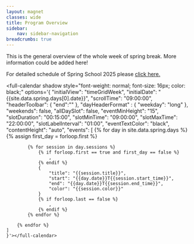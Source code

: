 ```yaml
---
layout: magnet
classes: wide
title: Program Overview
sidebar:
    nav: sidebar-navigation
breadcrumbs: true
---
```


<div style="margin-bottom: 12px">
<p>This is the general overview of the whole week of spring break. More information could be added here!</p>
<span>For detailed schedule of Spring School 2025 please </span><a href="{{'/spring_school_2025/detailed_program_schedule' | relative_url}}">click here.</a>
</div>

<full-calendar shadow style="font-weight: normal; font-size: 16px; color: black;" options='{
    "initialView": "timeGridWeek",
    "initialDate": "{{site.data.spring.days[0].date}}",
    "scrollTime": "09:00:00",
    "headerToolbar": {
        "end":""
    },
    "dayHeaderFormat" : {
        "weekday": "long"
    },
    "weekends": false,
    "allDaySlot": false,
    "eventMinHeight": "15",
    "slotDuration": "00:15:00",
    "slotMinTime": "09:00:00",
    "slotMaxTime": "22:00:00",
    "slotLabelInterval": "01:00",
    "eventTextColor": "black",
    "contentHeight": "auto",
    "events": [
        {% for day in site.data.spring.days %}
            {% assign first_day = forloop.first %}

            {% for session in day.sessions %}
                {% if forloop.first == true and first_day == false %}
                    ,
                {% endif %}
                {
                    "title": "{{session.title}}",
                    "start": "{{day.date}}T{{session.start_time}}",
                    "end": "{{day.date}}T{{session.end_time}}",
                    "color": "{{session.color}}"
                }
                {% if forloop.last == false %}
                    ,
                {% endif %}
            {% endfor %}

        {% endfor %}
    ]
    }'></full-calendar>
